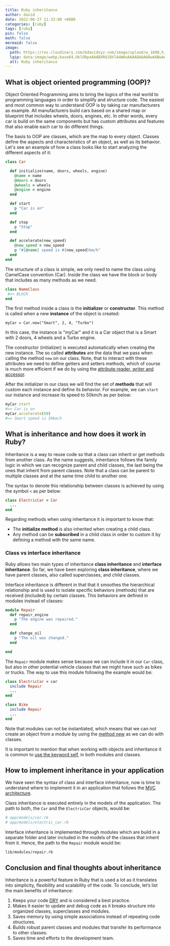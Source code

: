 ```yaml
---
title: Ruby inheritance
author: david
date: 2022-06-27 11:33:00 +0800
categories: [ruby]
tags: [ruby]
pin: false
math: false
mermaid: false
image:
  path: https://res.cloudinary.com/bdavidxyz-com/image/upload/w_1600,h_836,q_100/l_text:Karla_72_bold:Ruby%20inheritance,co_rgb:ffe4e6,c_fit,w_1400,h_240/fl_layer_apply,g_south_west,x_100,y_180/l_text:Karla_48:A%20simple%20article%20about%20Ruby,co_rgb:ffe4e680,c_fit,w_1400/fl_layer_apply,g_south_west,x_100,y_100/newblog/globals/bg_me.jpg
  lqip: data:image/webp;base64,UklGRpoAAABXRUJQVlA4WAoAAAAQAAAADwAABwAAQUxQSDIAAAARL0AmbZurmr57yyIiqE8oiG0bejIYEQTgqiDA9vqnsUSI6H+oAERp2HZ65qP/VIAWAFZQOCBCAAAA8AEAnQEqEAAIAAVAfCWkAALp8sF8rgRgAP7o9FDvMCkMde9PK7euH5M1m6VWoDXf2FkP3BqV0ZYbO6NA/VFIAAAA
  alt: Ruby inheritance
---
```


## What is object oriented programming (OOP)?

Object Oriented Programming aims  to bring the logics of the real world to programming languages in order to simplify and structure code. The easiest and most common way to understand OOP is by taking car manufacturers as example. All manufacturers build cars based on a shared map or blueprint that includes wheels, doors, engines, etc. In other words, every car is build on the same components but has custom attributes and features that also enable each car to do different things.

The basis to OOP are classes, which are the map to every object. Classes define the aspects and characteristics of an object, as well as its behavior. Let's see an example of how a class looks like to start analyzing the different aspects of it:

```ruby
class Car

  def initialize(name, doors, wheels, engine)
    @name = name
    @doors = doors
    @wheels = wheels
    @engine = engine
  end

  def start
    p "Car is on"
  end

  def stop
    p "Stop"
  end

  def accelerate(new_speed)
    @new_speed = new_speed
    p "#{@name} speed is #{new_speed}km/h"
  end
end
```

The structure of a class is simple, we only need to name the class using CamelCase convention (Car). Inside the class we have the block or body that includes as many methods as we need.

```ruby
class NameClass
 #=> BLOCK
end
```

The first method inside a class is the **initializer** or **constructor**. This method is called when a new **instance** of the object is created:

`myCar = Car.new("Smart", 2, 4, "Turbo")`

In this case, the instance is "myCar" and it is a Car object that is a Smart with 2 doors, 4 wheels and a Turbo engine.

The constructor (initializer) is executed automatically when creating the new instance. The so called **attributes** are the data that we pass when calling the method `new` on our class. Note, that to interact with these attributes we need to define getters and setters methods, which of course is much more efficient if we do by using the [attribute reader, writer and accessor](https://bootrails.com/blog/ruby-attr-accessor-attr-writer-attr-reader/#:~:text=2.%20attr_reader%2C%20attr_writer%20%26%20attr_accessor).

After the initializer in our class we will find the set of **methods** that will custom each instance and define its behavior. For example, we can `start` our instance and increase its speed to 50km/h as per below:

```ruby
myCar.start
#=> Car is on
myCar.accelerate(50)
#=> Smart speed is 50km/h
```

## What is inheritance and how does it work in Ruby?

Inheritance is a way to reuse code so that a class can inherit or get methods from another class. As the name suggests, inheritance follows the family logic in which we can recognize parent and child classes, the last being the ones that inherit from parent classes. Note that a class can be parent to multiple classes and at the same time child to another one.

The syntax to denote this relationship between classes is achieved by using the symbol `<` as per below:

```ruby
class ElectricCar < Car
  ...
end
```

Regarding methods when using inheritance it is important to know that:
- The **initialize method** is also inherited when creating a child class.
- Any method can be **subscribed** in a child class in order to custom it by defining a method with the same name.

### Class vs interface inheritance

Ruby allows two main types of inheritance **class inheritance** and **interface inheritance**. So far, we have been exploring **class inheritance**, where we have parent classes, also called superclasses, and child classes.

Interface inheritance is different in that that it smoothes the hierarchical relationship and is used to isolate specific behaviors (methods) that are received (included) by certain classes. This behaviors are defined in modules instead of classes:

```ruby
module Repair
  def repair_engine
    p "The engine was repaired."
  end

  def change_oil
    p "The oil was changed."
  end

end
```

The `Repair` module makes sense because we can include it in our `Car` class, but also in other potential vehicle classes that we might have such as bikes or trucks. The way to use this module following the example would be:

```ruby
class ElectricCar < car
  include Repair
  ...
end

class Bike
  include Repair
  ...
end
```

Note that modules can not be instantiated, which means that we can not create an object from a module by using the <a href="https://ruby-doc.org/core-3.1.2/BasicObject.html#method-c-new" target="_blank" >method new</a> as we can do with classes.

It is important to mention that when working with objects and inheritance it is common to [use the keyword self](https://bootrails.com/blog/ruby-self/), in both modules and classes.

## How to implement inheritance in your application

We have seen the syntax of class and interface inheritance, now is time to understand where to implement it in an application that follows the [MVC architecture](https://bootrails.com/blog/ruby-on-rails-mvc/).

Class inheritance is executed entirely in the models of the application. The path to both, the `Car` and the `ElectricCar` objects, would be:

```ruby
# app/models/car.rb
# app/models/electric_car.rb
```

Interface inheritance is implemented through modules which are build in a separate folder and later included in the models of the classes that inherit from it. Hence, the path to the `Repair` module would be:

`lib/modules/repair.rb`

## Conclusion and final thoughts about inheritance

Inheritance is a powerful feature in Ruby that is used a lot as it translates into simplicity, flexibility and scalability of the code. To conclude, let’s list the main benefits of inheritance:

1. Keeps your code <a href="https://en.wikipedia.org/wiki/Don%27t_repeat_yourself" target="_blank" >DRY</a> and is considered a best practice.
2. Makes it easier to update and debug code as it breaks structure into organized classes, superclasses and modules.
3. Saves memory by using simple associations instead of repeating code structures.
4. Builds robust parent classes and modules that transfer its performance to other classes.
5. Saves time and efforts to the development team.